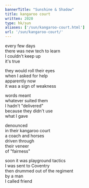 ```yaml
---
bannerTitle: "Sunshine & Shadow" 
title: kangaroo court
written: 2020
type: hk/sun
aliases: ['/sun/kangaroo-court.html']
url: '/sun/kangaroo-court/'
---
```


every few days  
there was new tech to learn  
I couldn't keep up  
it's true  


they would roll their eyes  
when I asked for help  
apparently now  
it was a sign of weakness  


words meant  
whatever suited them  
I hadn't "delivered"  
because they didn't use  
what I gave  


denounced  
in their kangaroo court  
a coach and horses  
driven through  
their veneer  
of "fairness"  


soon it was playground tactics  
I was sent to Coventry  
then drummed out of the regiment  
by a man  
I called friend
